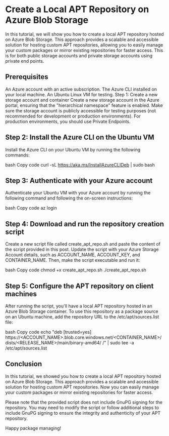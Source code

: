 # Create a Local APT Repository on Azure Blob Storage
In this tutorial, we will show you how to create a local APT repository hosted on Azure Blob Storage. This approach provides a scalable and accessible solution for hosting custom APT repositories, allowing you to easily manage your custom packages or mirror existing repositories for faster access. This is for both public storage accounts and private storage accounts using private end points.

## Prerequisites

An Azure account with an active subscription.
The Azure CLI installed on your local machine.
An Ubuntu Linux VM for testing.
Step 1: Create a new storage account and container
Create a new storage account in the Azure portal, ensuring that the "hierarchical namespace" feature is enabled. Make sure the storage account is publicly accessible for testing purposes (not recommended for development or production environments). For production environments, you should use Private Endpoints.

## Step 2: Install the Azure CLI on the Ubuntu VM

Install the Azure CLI on your Ubuntu VM by running the following commands:

bash
Copy code
curl -sL https://aka.ms/InstallAzureCLIDeb | sudo bash

## Step 3: Authenticate with your Azure account

Authenticate your Ubuntu VM with your Azure account by running the following command and following the on-screen instructions:

bash
Copy code
az login
## Step 4: Download and run the repository creation script

Create a new script file called create_apt_repo.sh and paste the content of the script provided in this post. Update the script with your Azure Storage Account details, such as ACCOUNT_NAME, ACCOUNT_KEY, and CONTAINER_NAME. Then, make the script executable and run it:

bash
Copy code
chmod +x create_apt_repo.sh
./create_apt_repo.sh
## Step 5: Configure the APT repository on client machines

After running the script, you'll have a local APT repository hosted in an Azure Blob Storage container. To use this repository as a package source on an Ubuntu machine, add the repository URL to the /etc/apt/sources.list file:

bash
Copy code
echo "deb [trusted=yes] https://<ACCOUNT_NAME>.blob.core.windows.net/<CONTAINER_NAME>/dists/<RELEASE_NAME>/main/binary-amd64/ /" | sudo tee -a /etc/apt/sources.list

## Conclusion

In this tutorial, we showed you how to create a local APT repository hosted on Azure Blob Storage. This approach provides a scalable and accessible solution for hosting custom APT repositories. Now you can easily manage your custom packages or mirror existing repositories for faster access.

Please note that the provided script does not include GnuPG signing for the repository. You may need to modify the script or follow additional steps to include GnuPG signing to ensure the integrity and authenticity of your APT repository.

Happy package managing!